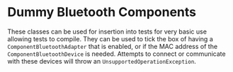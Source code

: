 # Dummy Bluetooth Components

These classes can be used for insertion into tests for very basic use
allowing tests to compile. They can be used to tick the box of having a
`ComponentBluetoothAdapter` that is enabled, or if the MAC address of
the `ComponentBluetoothDevice` is needed. Attempts to connect or
communicate with these devices will throw an
`UnsupportedOperationException`.
